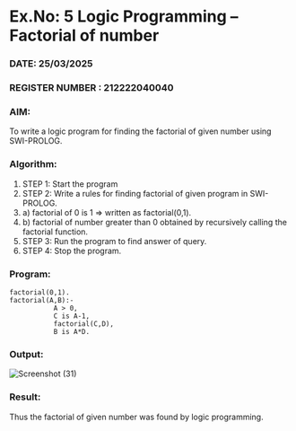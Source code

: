 # Ex.No: 5   Logic Programming – Factorial of number   
### DATE: 25/03/2025                                                                         
### REGISTER NUMBER : 212222040040
### AIM: 
To  write  a logic program for finding the factorial of given number using SWI-PROLOG. 
### Algorithm:
1. STEP 1: Start the program
2. STEP 2:  Write a rules for finding factorial of given program in SWI-PROLOG.
3.   a)	factorial of 0 is 1 => written as factorial(0,1).
4.   b)	factorial of number greater than 0 obtained by recursively calling the factorial    function.
5. STEP 3: Run the program  to find answer of  query.
6. STEP 4: Stop the program.

### Program:
```
factorial(0,1).
factorial(A,B):-  
           A > 0, 
           C is A-1,
           factorial(C,D),
           B is A*D.
```



### Output:
![Screenshot (31)](https://github.com/Vikhram-S/AI_Lab_2023-24/assets/146576573/0d098eac-7ae8-4b29-bc3a-76f8b576add7)




### Result:
Thus the factorial of given number was found by logic programming. 
